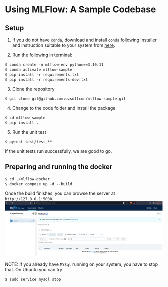 # Using MLFlow: A Sample Codebase

## Setup

1. If you do not have `conda`, download and install `conda` following installer and instruction suitable to your system
from [here](https://docs.conda.io/en/main/miniconda.html#latest-miniconda-installer-links).

2. Run the following in terminal:
```commandline
$ conda create -n mlflow-env python==3.10.11
$ conda activate mlflow-sample
$ pip install -r requirements.txt
$ pip install -r requirements-dev.txt
```

3. Clone the repository
```commandline
$ git clone git@github.com:ozsoftcon/mlflow-sample.git
```

4. Change to the code folder and install the package

```commandline
$ cd mlflow-sample
$ pip install .
```

5. Run the unit test
```commandline
$ pytest test/test_**
```

If the unit tests run successfully, we are good to go.

## Preparing and running the docker

```commandline
$ cd ./mlflow-docker
$ docker compose up -d --build
```

Once the build finishes, you can browse the server at `http://127.0.0.1:5000`.
![MLFlowService](./images/mlflow_server.png)

NOTE: If you already have `MYSql` running on your system, you have to stop that.
On Ubuntu you can try
```commandline
$ sudo service mysql stop
```
